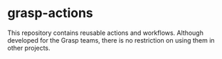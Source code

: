 # grasp-actions

This repository contains reusable actions and workflows. Although developed for the Grasp teams, there is no restriction on using them in other projects.

